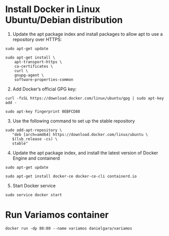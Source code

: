 # Install Docker in Linux Ubuntu/Debian distribution

1. Update the apt package index and install packages to allow apt to use a repository over HTTPS:

```
sudo apt-get update

sudo apt-get install \
    apt-transport-https \
    ca-certificates \
    curl \
    gnupg-agent \
    software-properties-common
```
2. Add Docker’s official GPG key:

```
curl -fsSL https://download.docker.com/linux/ubuntu/gpg | sudo apt-key add -

sudo apt-key fingerprint 0EBFCD88
```
3. Use the following command to set up the stable repository

```
sudo add-apt-repository \
   "deb [arch=amd64] https://download.docker.com/linux/ubuntu \
   $(lsb_release -cs) \
   stable"
```

4. Update the apt package index, and install the latest version of Docker Engine and containerd

```
sudo apt-get update

sudo apt-get install docker-ce docker-ce-cli containerd.io
```

5. Start Docker service
```
sudo service docker start
```

# Run Variamos container

```
docker run -dp 80:80 --name variamos danielgara/variamos
```